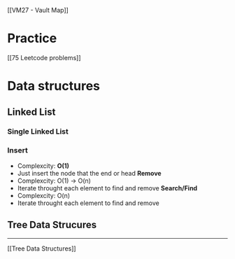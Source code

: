  [[VM27 - Vault Map]]
# Practice
[[75 Leetcode problems]]
# Data structures
## Linked List
### Single Linked List
### Insert
- Complexcity: **O(1)**
- Just insert the node that the end or head
**Remove**
- Complexcity: O(1) -> O(n)
- Iterate throught each element to find and remove
**Search/Find**
- Complexcity: O(n)
- Iterate throught each element to find and remove
## Tree Data Strucures
---
[[Tree Data Structures]]
# 
